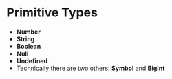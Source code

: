 # Primitive Types

- **Number**
- **String**
- **Boolean**
- **Null**
- **Undefined**
- Technically there are two others: **Symbol** and **BigInt**
